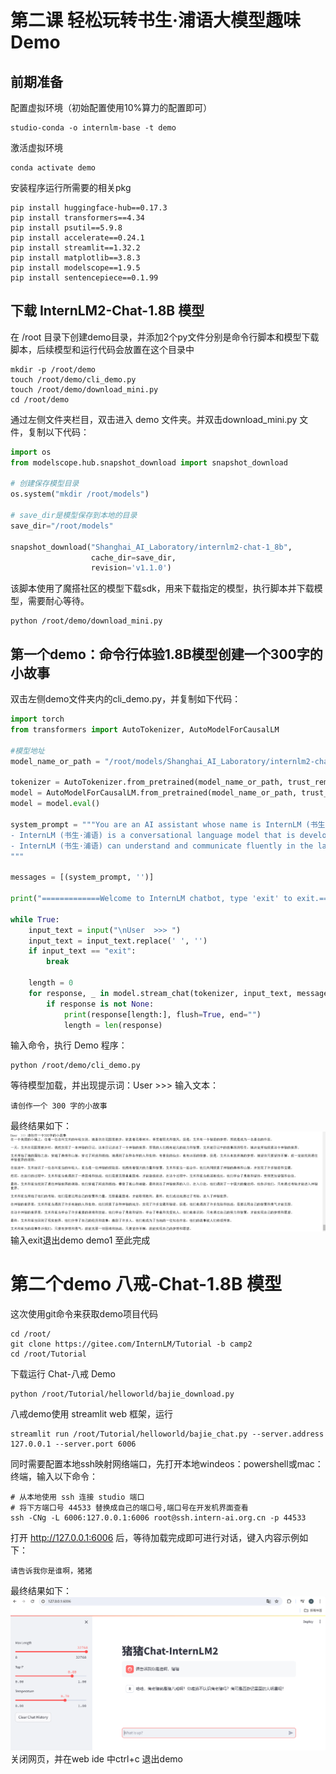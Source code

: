 # 第二课 轻松玩转书生·浦语大模型趣味 Demo
## 前期准备
配置虚拟环境（初始配置使用10%算力的配置即可）
```shall
studio-conda -o internlm-base -t demo
```
激活虚拟环境
```shall
conda activate demo
```
安装程序运行所需要的相关pkg
```shall
pip install huggingface-hub==0.17.3
pip install transformers==4.34 
pip install psutil==5.9.8
pip install accelerate==0.24.1
pip install streamlit==1.32.2 
pip install matplotlib==3.8.3 
pip install modelscope==1.9.5
pip install sentencepiece==0.1.99
```
## 下载 InternLM2-Chat-1.8B 模型
在 /root 目录下创建demo目录，并添加2个py文件分别是命令行脚本和模型下载脚本，后续模型和运行代码会放置在这个目录中
```shall
mkdir -p /root/demo
touch /root/demo/cli_demo.py
touch /root/demo/download_mini.py
cd /root/demo
```
通过左侧文件夹栏目，双击进入 demo 文件夹。并双击download_mini.py 文件，复制以下代码：
```python
import os
from modelscope.hub.snapshot_download import snapshot_download

# 创建保存模型目录
os.system("mkdir /root/models")

# save_dir是模型保存到本地的目录
save_dir="/root/models"

snapshot_download("Shanghai_AI_Laboratory/internlm2-chat-1_8b", 
                  cache_dir=save_dir, 
                  revision='v1.1.0')
```
该脚本使用了魔搭社区的模型下载sdk，用来下载指定的模型，执行脚本并下载模型，需要耐心等待。
```shall
python /root/demo/download_mini.py
```
## 第一个demo：命令行体验1.8B模型创建一个300字的小故事
双击左侧demo文件夹内的cli_demo.py，并复制如下代码：
```python
import torch
from transformers import AutoTokenizer, AutoModelForCausalLM

#模型地址
model_name_or_path = "/root/models/Shanghai_AI_Laboratory/internlm2-chat-1_8b"

tokenizer = AutoTokenizer.from_pretrained(model_name_or_path, trust_remote_code=True, device_map='cuda:0')
model = AutoModelForCausalLM.from_pretrained(model_name_or_path, trust_remote_code=True, torch_dtype=torch.bfloat16, device_map='cuda:0')
model = model.eval()

system_prompt = """You are an AI assistant whose name is InternLM (书生·浦语).
- InternLM (书生·浦语) is a conversational language model that is developed by Shanghai AI Laboratory (上海人工智能实验室). It is designed to be helpful, honest, and harmless.
- InternLM (书生·浦语) can understand and communicate fluently in the language chosen by the user such as English and 中文.
"""

messages = [(system_prompt, '')]

print("=============Welcome to InternLM chatbot, type 'exit' to exit.=============")

while True:
    input_text = input("\nUser  >>> ")
    input_text = input_text.replace(' ', '')
    if input_text == "exit":
        break

    length = 0
    for response, _ in model.stream_chat(tokenizer, input_text, messages):
        if response is not None:
            print(response[length:], flush=True, end="")
            length = len(response)
```
输入命令，执行 Demo 程序：
```shall
python /root/demo/cli_demo.py
```
等待模型加载，并出现提示词：User  >>>
输入文本：
```text
请创作一个 300 字的小故事
```
最终结果如下：
![300字小作文](images/故事生成截图.png)
输入exit退出demo
demo1 至此完成
# 第二个demo 八戒-Chat-1.8B 模型
这次使用git命令来获取demo项目代码
```shall
cd /root/
git clone https://gitee.com/InternLM/Tutorial -b camp2
cd /root/Tutorial
```
下载运行 Chat-八戒 Demo
```shall
python /root/Tutorial/helloworld/bajie_download.py
```
八戒demo使用 streamlit web 框架，运行
```shall
streamlit run /root/Tutorial/helloworld/bajie_chat.py --server.address 127.0.0.1 --server.port 6006
```
同时需要配置本地ssh映射网络端口，先打开本地windeos：powershell或mac：终端，输入以下命令：
```shall
# 从本地使用 ssh 连接 studio 端口
# 将下方端口号 44533 替换成自己的端口号,端口号在开发机界面查看
ssh -CNg -L 6006:127.0.0.1:6006 root@ssh.intern-ai.org.cn -p 44533
```
打开 http://127.0.0.1:6006 后，等待加载完成即可进行对话，键入内容示例如下：
```text
请告诉我你是谁啊，猪猪
```
最终结果如下：
![八戒demo](images/猪猪internLM.png)
关闭网页，并在web ide 中ctrl+c 退出demo